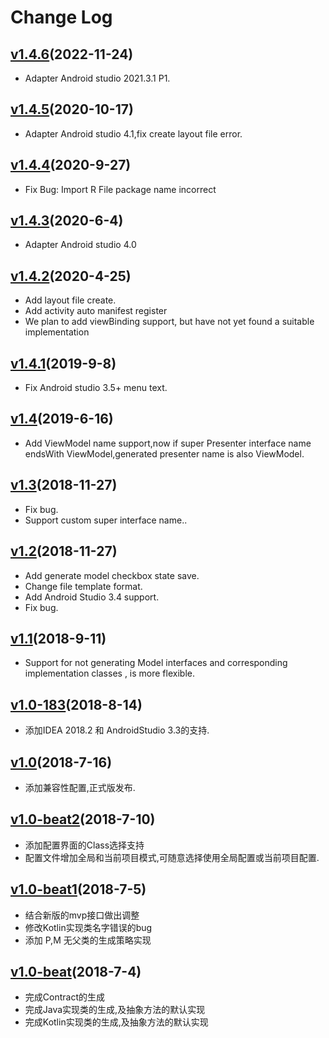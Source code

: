# Change Log


## [v1.4.6](https://plugins.jetbrains.com/plugin/10907-mvpautocodeplus)(2022-11-24)
- Adapter Android studio 2021.3.1 P1.

## [v1.4.5](https://plugins.jetbrains.com/plugin/10907-mvpautocodeplus)(2020-10-17)
- Adapter Android studio 4.1,fix create layout file error.

## [v1.4.4](https://plugins.jetbrains.com/plugin/10907-mvpautocodeplus)(2020-9-27)
- Fix Bug: Import R File package name incorrect

## [v1.4.3](https://plugins.jetbrains.com/plugin/10907-mvpautocodeplus)(2020-6-4)
- Adapter Android studio 4.0

## [v1.4.2](https://plugins.jetbrains.com/plugin/10907-mvpautocodeplus)(2020-4-25)
- Add layout file create.
- Add activity auto manifest register
- We plan to add viewBinding support, but have not yet found a suitable implementation

## [v1.4.1](https://plugins.jetbrains.com/plugin/10907-mvpautocodeplus)(2019-9-8)
- Fix Android studio 3.5+ menu text.

## [v1.4](https://plugins.jetbrains.com/plugin/10907-mvpautocodeplus)(2019-6-16)
- Add ViewModel name support,now if super Presenter interface name endsWith ViewModel,generated presenter name is also ViewModel.

## [v1.3](https://plugins.jetbrains.com/plugin/10907-mvpautocodeplus)(2018-11-27)
- Fix bug.
- Support custom super interface name..

## [v1.2](https://plugins.jetbrains.com/plugin/10907-mvpautocodeplus)(2018-11-27)

- Add generate model checkbox state save.
- Change file template format.
- Add Android Studio 3.4 support.
- Fix bug.

## [v1.1](https://plugins.jetbrains.com/plugin/10907-mvpautocodeplus)(2018-9-11)

- Support for not generating Model interfaces and corresponding implementation classes , is more flexible.

## [v1.0-183](https://plugins.jetbrains.com/plugin/10907-mvpautocodeplus)(2018-8-14)

- 添加IDEA 2018.2 和 AndroidStudio 3.3的支持.

## [v1.0](https://plugins.jetbrains.com/plugin/10907-mvpautocodeplus)(2018-7-16)

- 添加兼容性配置,正式版发布.

## [v1.0-beat2](https://plugins.jetbrains.com/plugin/10907-mvpautocodeplus)(2018-7-10)

- 添加配置界面的Class选择支持
- 配置文件增加全局和当前项目模式,可随意选择使用全局配置或当前项目配置.

## [v1.0-beat1](https://plugins.jetbrains.com/plugin/10907-mvpautocodeplus)(2018-7-5)

- 结合新版的mvp接口做出调整
- 修改Kotlin实现类名字错误的bug
- 添加 P,M 无父类的生成策略实现


## [v1.0-beat](https://plugins.jetbrains.com/plugin/10907-mvpautocodeplus)(2018-7-4)

- 完成Contract的生成
- 完成Java实现类的生成,及抽象方法的默认实现
- 完成Kotlin实现类的生成,及抽象方法的默认实现
